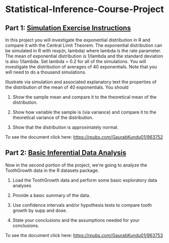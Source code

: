 # Statistical-Inference-Course-Project

## Part 1: [Simulation Exercise Instructions](https://rpubs.com/GaurabKundu01/963752)

In this project you will investigate the exponential distribution in R and compare it with the Central Limit Theorem. The exponential distribution can be simulated in R with rexp(n, lambda) where lambda is the rate parameter. The mean of exponential distribution is 1/lambda and the standard deviation is also 1/lambda. Set lambda = 0.2 for all of the simulations. You will investigate the distribution of averages of 40 exponentials. Note that you will need to do a thousand simulations.

Illustrate via simulation and associated explanatory text the properties of the distribution of the mean of 40 exponentials. You should

1. Show the sample mean and compare it to the theoretical mean of the distribution.

2. Show how variable the sample is (via variance) and compare it to the theoretical variance of the distribution.

3. Show that the distribution is approximately normal.

To see the document click here: https://rpubs.com/GaurabKundu01/963752

## Part 2: [Basic Inferential Data Analysis](https://rpubs.com/GaurabKundu01/963753)

Now in the second portion of the project, we're going to analyze the ToothGrowth data in the R datasets package.

1. Load the ToothGrowth data and perform some basic exploratory data analyses

2. Provide a basic summary of the data.

3. Use confidence intervals and/or hypothesis tests to compare tooth growth by supp and dose.

4. State your conclusions and the assumptions needed for your conclusions.

To see the document click here: https://rpubs.com/GaurabKundu01/963753

